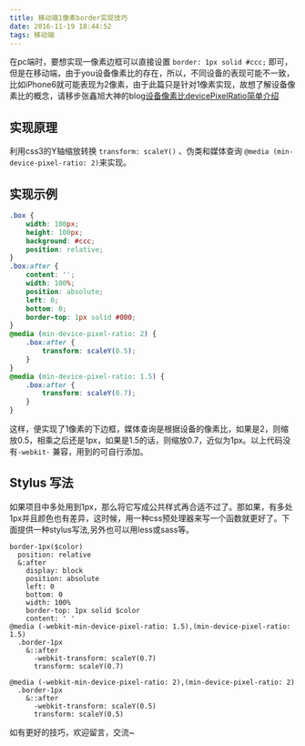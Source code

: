 ```yaml
---
title: 移动端1像素border实现技巧
date: 2016-11-19 18:44:52
tags: 移动端
---
```

在pc端时，要想实现一像素边框可以直接设置 `border: 1px solid #ccc;` 即可，但是在移动端，由于you设备像素比的存在，所以，不同设备的表现可能不一致，比如iPhone6就可能表现为2像素，由于此篇只是针对1像素实现，故想了解设备像素比的概念，请移步张鑫旭大神的blog[设备像素比devicePixelRatio简单介绍](http://www.zhangxinxu.com/wordpress/2012/08/window-devicepixelratio/)
<!-- more -->

## 实现原理
利用css3的Y轴缩放转换 `transform: scaleY()` 、伪类和媒体查询 `@media (min-device-pixel-ratio: 2)`来实现。

## 实现示例

``` css
.box {
	width: 100px;
	height: 100px;
	background: #ccc;
	position: relative;
}
.box:after {
	content: '';
	width: 100%;
	position: absolute;
	left: 0;
	bottom: 0;
	border-top: 1px solid #000;
}
@media (min-device-pixel-ratio: 2) {
	.box:after {
		transform: scaleY(0.5);
	}
}
@media (min-device-pixel-ratio: 1.5) {
	.box:after {
		transform: scaleY(0.7);
	}
}
```
这样，便实现了1像素的下边框，媒体查询是根据设备的像素比，如果是2，则缩放0.5，相乘之后还是1px，如果是1.5的话，则缩放0.7，近似为1px。以上代码没有`-webkit-` 兼容，用到的可自行添加。

## Stylus 写法
如果项目中多处用到1px，那么将它写成公共样式再合适不过了。那如果，有多处1px并且颜色也有差异，这时候，用一种css预处理器来写一个函数就更好了。下面提供一种stylus写法,另外也可以用less或sass等。
``` stylus
border-1px($color)
  position: relative
  &:after
    display: block
    position: absolute
    left: 0
    bottom: 0
    width: 100%
    border-top: 1px solid $color
    content: ' '
@media (-webkit-min-device-pixel-ratio: 1.5),(min-device-pixel-ratio: 1.5)
  .border-1px
    &::after
      -webkit-transform: scaleY(0.7)
      transform: scaleY(0.7)

@media (-webkit-min-device-pixel-ratio: 2),(min-device-pixel-ratio: 2)
  .border-1px
    &::after
      -webkit-transform: scaleY(0.5)
      transform: scaleY(0.5)
```
如有更好的技巧，欢迎留言，交流~
